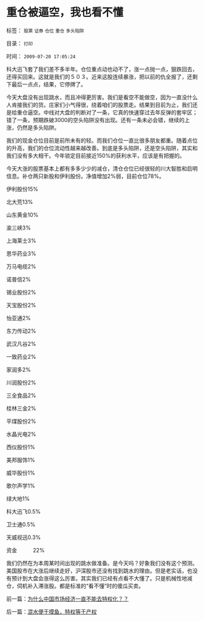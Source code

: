 # 重仓被逼空，我也看不懂

标签： `股票` `证券` `仓位` `重仓` `多头陷阱` 

目录： `打印`

时间： `2009-07-20 17:05:24`

科大迅飞套了我们差不多半年。仓位重点动也动不了，涨一点抛一点，狠跌回去，还得买回来。这就是我们的５０３。近来这股连续暴涨，把以前的仇全报了，还剩下最后一点点，结果，它停牌了。

今天大盘没有出现跳水，而且冲得更厉害。我们是看空不能做空，因为一直没什么人肯接我们的货。庄家们小气得很，绕着咱们的股票走。结果到目前为止，我们还是给重仓逼空。中线对大盘的判断对了一条，它真的快速穿过去年反弹的套牢区；错了一条，预期跌破3000的空头陷阱没有出现。还有一条未必会错，继续的上涨，仍然是多头陷阱。

我们的现金仓位目前是前所未有的轻。而我们仓位一直比很多朋友都重。随着点位的升高，我们的仓位流动性越来越改善。到底是多头陷阱，还是空头陷阱，其实和我们没有多大相干。今年锁定目前接近150%的获利水平，应该是有把握的。

今天大涨的股票基本上都有多多少少的减仓，清仓仓位已经很轻的川大智胜和启明信息。补仓两只新股和伊利股份。净值增加2%弱，目前仓位78%。

伊利股份15%

北大荒13%

山东黄金10%

渝三峡3%

上海莱士3%

恩华药业3%

万马电缆2%

诺普信2%

锡业股份2%

天宝股份2%

怡亚通2%

东力传动2%

武汉凡谷2%

一致药业2%

家润多2%

川润股份2%

三全食品2%

桂林三金2%

平煤股份2%

水晶光电2%

西仪股份1%

美邦服饰1%

威华股份1%

歌尔声学1%

绿大地1%

科大迅飞0.5%

卫士通0.5%

天威视迅0.3%

资金　　　22%

我们仍然在为本周某时间出现的跳水做准备。是今天吗？好象我们没有这个预测。美国股市在大涨后继续走好，沪深股市还没有找到跳水的理由。但是老实话，也没有预计到大盘会涨得这么厉害。其实我们已经有点看不大懂了。只是机械性地减仓，伺机补入滞涨股。都是标准的“看不懂”时的傻瓜买卖。



前一篇：[为什么中国市场经济一直不能去特权化？？](../../../2009/7/19/为什么中国市场经济一直不能去特权化？？.md)

后一篇：[混水便于摸鱼，特权等于产权](../../../2009/7/21/混水便于摸鱼，特权等于产权.md)